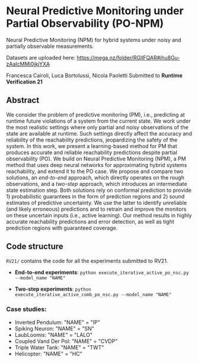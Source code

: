 # Neural Predictive Monitoring under Partial Observability (PO-NPM)
Neural Predictive Monitoring (NPM) for hybrid systems under noisy and partially observable measurements.

Datasets are uploaded here: https://mega.nz/folder/RGIlFQAR#jhu8Gu-zAaIcMMi0jkjYXA

Francesca Cairoli, Luca Bortolussi, Nicola Paoletti
Submitted to **Runtime Verification 21**

## Abstract
We consider the problem of predictive monitoring (PM), i.e., predicting at runtime future violations of a system from the current state. We work under the most realistic settings where only partial and noisy observations of the state are available at runtime. Such settings directly affect the accuracy and reliability of the reachability predictions, jeopardizing the safety of the system. 
In this work, we present a learning-based method for PM that produces accurate and reliable reachability predictions despite partial observability (PO).
We build on Neural Predictive Monitoring (NPM), a PM method that uses deep neural networks for approximating hybrid systems reachability, and extend it to the PO case. We propose and compare two solutions, an *end-to-end* approach, which directly operates on the rough observations, and a *two-step* approach, which introduces an intermediate state estimation step. Both solutions rely on conformal prediction to provide 1) probabilistic guarantees in the form of prediction regions and 2) sound estimates of predictive uncertainty. We use the latter to identify unreliable (and likely erroneous) predictions and to retrain and improve the monitors on these uncertain inputs (i.e., active learning). Our method results in highly accurate reachability predictions and error detection, as well as tight prediction regions with guaranteed coverage. 

## Code structure
`RV21/` contains the code for all the experiments submitted to RV21.

- **End-to-end experiments**:
`python execute_iterative_active_po_nsc.py --model_name "NAME"`

- **Two-step experiments**:
`python execute_iterative_active_comb_po_nsc.py --model_name "NAME"`

### Case studies:
- Inverted Pendulum: "NAME" = "IP"
- Spiking Neuron: "NAME" = "SN"
- LaubLoomis: "NAME" = "LALO"
- Coupled Vand Der Pol: "NAME" = "CVDP"
- Triple Water Tank: "NAME" = "TWT"
- Helicopter: "NAME" = "HC"

